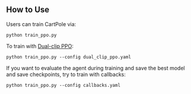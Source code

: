 ## How to Use

Users can train CartPole via:

```shell
python train_ppo.py
```


To train with [Dual-clip PPO](https://arxiv.org/abs/1912.09729):

```shell
python train_ppo.py --config dual_clip_ppo.yaml
```

If you want to evaluate the agent during training and save the best model and save checkpoints, try to train with callbacks:

```shell
python train_ppo.py --config callbacks.yaml
```